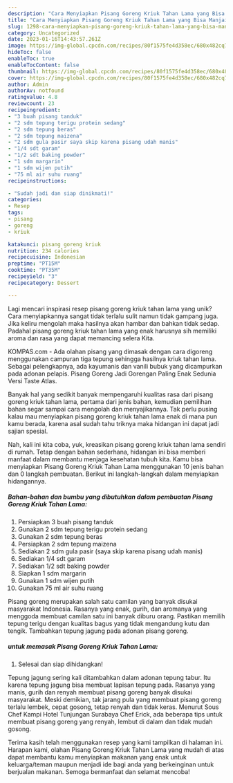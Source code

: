 ```yaml
---
description: "Cara Menyiapkan Pisang Goreng Kriuk Tahan Lama yang Bisa Manjain Lidah"
title: "Cara Menyiapkan Pisang Goreng Kriuk Tahan Lama yang Bisa Manjain Lidah"
slug: 1298-cara-menyiapkan-pisang-goreng-kriuk-tahan-lama-yang-bisa-manjain-lidah
category: Uncategorized
date: 2023-01-16T14:43:57.261Z
image: https://img-global.cpcdn.com/recipes/80f1575fe4d358ec/680x482cq70/pisang-goreng-kriuk-tahan-lama-foto-resep-utama.jpg
hideToc: false
enableToc: true
enableTocContent: false
thumbnail: https://img-global.cpcdn.com/recipes/80f1575fe4d358ec/680x482cq70/pisang-goreng-kriuk-tahan-lama-foto-resep-utama.jpg
cover: https://img-global.cpcdn.com/recipes/80f1575fe4d358ec/680x482cq70/pisang-goreng-kriuk-tahan-lama-foto-resep-utama.jpg
author: Admin
authorAv: notfound
ratingvalue: 4.8
reviewcount: 23
recipeingredient:
- "3 buah pisang tanduk"
- "2 sdm tepung terigu protein sedang"
- "2 sdm tepung beras"
- "2 sdm tepung maizena"
- "2 sdm gula pasir saya skip karena pisang udah manis"
- "1/4 sdt garam"
- "1/2 sdt baking powder"
- "1 sdm margarin"
- "1 sdm wijen putih"
- "75 ml air suhu ruang"
recipeinstructions:

- "Sudah jadi dan siap dinikmati!"
categories:
- Resep
tags:
- pisang
- goreng
- kriuk

katakunci: pisang goreng kriuk 
nutrition: 234 calories
recipecuisine: Indonesian
preptime: "PT15M"
cooktime: "PT35M"
recipeyield: "3"
recipecategory: Dessert

---
```





Lagi mencari inspirasi resep pisang goreng kriuk tahan lama yang unik? Cara menyiapkannya sangat tidak terlalu sulit namun tidak gampang juga. Jika keliru mengolah maka hasilnya akan hambar dan bahkan tidak sedap. Padahal pisang goreng kriuk tahan lama yang enak harusnya sih memiliki aroma dan rasa yang dapat memancing selera Kita.





KOMPAS.com - Ada olahan pisang yang dimasak dengan cara digoreng menggunakan campuran tiga tepung sehingga hasilnya kriuk tahan lama. Sebagai pelengkapnya, ada kayumanis dan vanili bubuk yang dicampurkan pada adonan pelapis. Pisang Goreng Jadi Gorengan Paling Enak Sedunia Versi Taste Atlas.

Banyak hal yang sedikit banyak mempengaruhi kualitas rasa dari pisang goreng kriuk tahan lama, pertama dari jenis bahan, kemudian pemilihan bahan segar sampai cara mengolah dan menyajikannya. Tak perlu pusing kalau mau menyiapkan pisang goreng kriuk tahan lama enak di mana pun kamu berada, karena asal sudah tahu triknya maka hidangan ini dapat jadi sajian spesial.






Nah, kali ini kita coba, yuk, kreasikan pisang goreng kriuk tahan lama sendiri di rumah. Tetap dengan bahan sederhana, hidangan ini bisa memberi manfaat dalam membantu menjaga kesehatan tubuh kita. Kamu bisa menyiapkan Pisang Goreng Kriuk Tahan Lama menggunakan 10 jenis bahan dan 0 langkah pembuatan. Berikut ini langkah-langkah dalam menyiapkan hidangannya.

<!--inarticleads1-->

##### Bahan-bahan dan bumbu yang dibutuhkan dalam pembuatan Pisang Goreng Kriuk Tahan Lama:

1. Persiapkan 3 buah pisang tanduk
1. Gunakan 2 sdm tepung terigu protein sedang
1. Gunakan 2 sdm tepung beras
1. Persiapkan 2 sdm tepung maizena
1. Sediakan 2 sdm gula pasir (saya skip karena pisang udah manis)
1. Sediakan 1/4 sdt garam
1. Sediakan 1/2 sdt baking powder
1. Siapkan 1 sdm margarin
1. Gunakan 1 sdm wijen putih
1. Gunakan 75 ml air suhu ruang


Pisang goreng merupakan salah satu camilan yang banyak disukai masyarakat Indonesia. Rasanya yang enak, gurih, dan aromanya yang menggoda membuat camilan satu ini banyak diburu orang. Pastikan memilih tepung terigu dengan kualitas bagus yang tidak mengandung kutu dan tengik. Tambahkan tepung jagung pada adonan pisang goreng. 

<!--inarticleads2-->

#####  untuk memasak Pisang Goreng Kriuk Tahan Lama:


1. Selesai dan siap dihidangkan!

Tepung jagung sering kali ditambahkan dalam adonan tepung tabur. Itu karena tepung jagung bisa membuat lapisan tepung pada. Rasanya yang manis, gurih dan renyah membuat pisang goreng banyak disukai masyarakat. Meski demikian, tak jarang pula yang membuat pisang goreng terlalu lembek, cepat gosong, tetap renyah dan tidak keras. Menurut Sous Chef Kampi Hotel Tunjungan Surabaya Chef Erick, ada beberapa tips untuk membuat pisang goreng yang renyah, lembut di dalam dan tidak mudah gosong. 

Terima kasih telah menggunakan resep yang kami tampilkan di halaman ini. Harapan kami, olahan Pisang Goreng Kriuk Tahan Lama yang mudah di atas dapat membantu kamu menyiapkan makanan yang enak untuk keluarga/teman maupun menjadi ide bagi anda yang berkeinginan untuk berjualan makanan. Semoga bermanfaat dan selamat mencoba!
